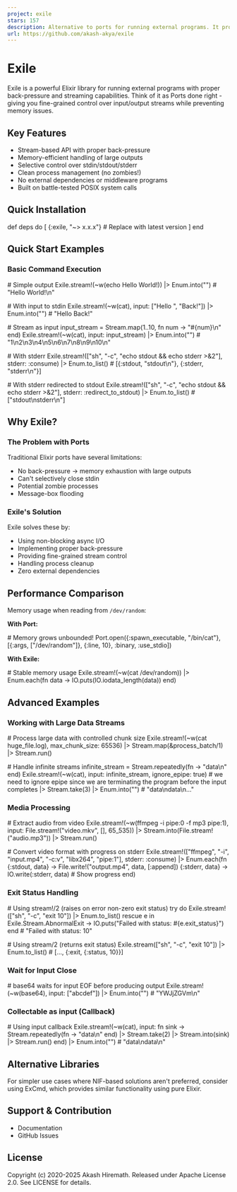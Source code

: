 ```yaml
---
project: exile
stars: 157
description: Alternative to ports for running external programs. It provides back-pressure, non-blocking io, and solves port related issues
url: https://github.com/akash-akya/exile
---
```


Exile
=====

Exile is a powerful Elixir library for running external programs with proper back-pressure and streaming capabilities. Think of it as Ports done right - giving you fine-grained control over input/output streams while preventing memory issues.

Key Features
------------

-   Stream-based API with proper back-pressure
-   Memory-efficient handling of large outputs
-   Selective control over stdin/stdout/stderr
-   Clean process management (no zombies!)
-   No external dependencies or middleware programs
-   Built on battle-tested POSIX system calls

Quick Installation
------------------

def deps do
  \[
    {:exile, "~> x.x.x"} \# Replace with latest version
  \]
end

Quick Start Examples
--------------------

### Basic Command Execution

\# Simple output
Exile.stream!(~w(echo Hello World!))
|> Enum.into("") \# "Hello World!\\n"

\# With input to stdin
Exile.stream!(~w(cat), input: \["Hello ", "Back!"\])
|> Enum.into("") \# "Hello Back!"

\# Stream as input
input\_stream \= Stream.map(1..10, fn num \-> "#{num}\\n" end)
Exile.stream!(~w(cat), input: input\_stream)
|> Enum.into("")  \# "1\\n2\\n3\\n4\\n5\\n6\\n7\\n8\\n9\\n10\\n"

\# With stderr
Exile.stream!(\["sh", "-c", "echo stdout && echo stderr >&2"\], stderr: :consume)
|> Enum.to\_list()  \# \[{:stdout, "stdout\\n"}, {:stderr, "stderr\\n"}\]

\# With stderr redirected to stdout
Exile.stream!(\["sh", "-c", "echo stdout && echo stderr >&2"\], stderr: :redirect\_to\_stdout)
|> Enum.to\_list()  \# \["stdout\\nstderr\\n"\]

Why Exile?
----------

### The Problem with Ports

Traditional Elixir ports have several limitations:

-   No back-pressure → memory exhaustion with large outputs
-   Can't selectively close stdin
-   Potential zombie processes
-   Message-box flooding

### Exile's Solution

Exile solves these by:

-   Using non-blocking async I/O
-   Implementing proper back-pressure
-   Providing fine-grained stream control
-   Handling process cleanup
-   Zero external dependencies

Performance Comparison
----------------------

Memory usage when reading from `/dev/random`:

**With Port:**

\# Memory grows unbounded!
Port.open({:spawn\_executable, "/bin/cat"}, \[{:args, \["/dev/random"\]}, {:line, 10}, :binary, :use\_stdio\])

**With Exile:**

\# Stable memory usage
Exile.stream!(~w(cat /dev/random))
|> Enum.each(fn data \->
  IO.puts(IO.iodata\_length(data))
end)

Advanced Examples
-----------------

### Working with Large Data Streams

\# Process large data with controlled chunk size
Exile.stream!(~w(cat huge\_file.log), max\_chunk\_size: 65536)
|> Stream.map(&process\_batch/1)
|> Stream.run()

\# Handle infinite streams
infinite\_stream \= Stream.repeatedly(fn \-> "data\\n" end)
Exile.stream!(~w(cat), input: infinite\_stream, ignore\_epipe: true) \# we need to ignore epipe since we are terminating the program before the input completes
|> Stream.take(3)
|> Enum.into("") \# "data\\ndata\\n..."

### Media Processing

\# Extract audio from video
Exile.stream!(~w(ffmpeg -i pipe:0 -f mp3 pipe:1), input: File.stream!("video.mkv", \[\], 65\_535))
|> Stream.into(File.stream!("audio.mp3"))
|> Stream.run()

\# Convert video format with progress on stderr
Exile.stream!(\["ffmpeg", "-i", "input.mp4", "-c:v", "libx264", "pipe:1"\], stderr: :consume)
|> Enum.each(fn
  {:stdout, data} \-> File.write!("output.mp4", data, \[:append\])
  {:stderr, data} \-> IO.write(:stderr, data) \# Show progress
end)

### Exit Status Handling

\# Using stream!/2 (raises on error non-zero exit status)
try do
  Exile.stream!(\["sh", "-c", "exit 10"\])
  |> Enum.to\_list()
rescue
  e in Exile.Stream.AbnormalExit \->
    IO.puts("Failed with status: #{e.exit\_status}")
end \# "Failed with status: 10"

\# Using stream/2 (returns exit status)
Exile.stream(\["sh", "-c", "exit 10"\])
|> Enum.to\_list()  \# \[..., {:exit, {:status, 10}}\]

### Wait for Input Close

\# base64 waits for input EOF before producing output
Exile.stream!(~w(base64), input: \["abcdef"\])
|> Enum.into("") \# "YWJjZGVm\\n"

### Collectable as input (Callback)

\# Using input callback
Exile.stream!(~w(cat), input: fn sink \->
  Stream.repeatedly(fn \-> "data\\n" end)
  |> Stream.take(2)
  |> Stream.into(sink)
  |> Stream.run()
end)
|> Enum.into("") \# "data\\ndata\\n"

Alternative Libraries
---------------------

For simpler use cases where NIF-based solutions aren't preferred, consider using ExCmd, which provides similar functionality using pure Elixir.

Support & Contribution
----------------------

-   Documentation
-   GitHub Issues

License
-------

Copyright (c) 2020-2025 Akash Hiremath. Released under Apache License 2.0. See LICENSE for details.
